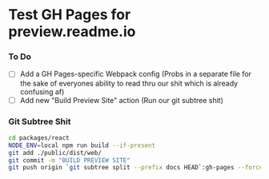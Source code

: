 # Test GH Pages for preview.readme.io

### To Do
- [ ] Add a GH Pages-specific Webpack config
  (Probs in a separate file for the sake of everyones ability to read thru our shit which is already confusing af)
- [ ] Add new "Build Preview Site" action
  (Run our git subtree shit)

### Git Subtree Shit

```bash
cd packages/react
NODE_ENV=local npm run build --if-present
git add ./public/dist/web/
git commit -m "BUILD PREVIEW SITE"
git push origin `git subtree split --prefix docs HEAD`:gh-pages --force
```